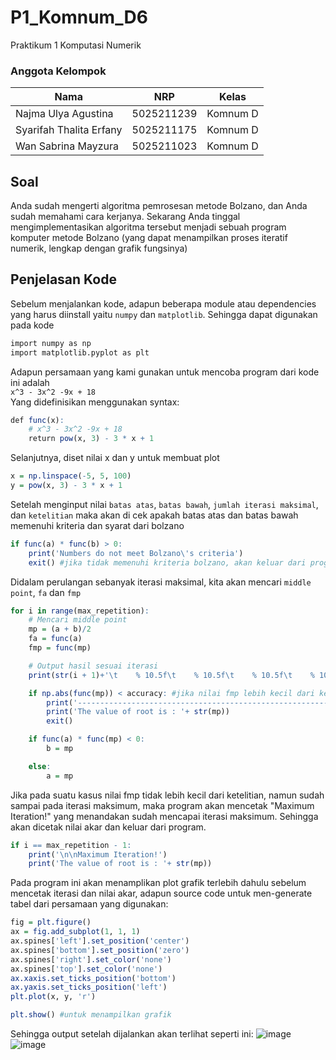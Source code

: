 # P1_Komnum_D6
Praktikum 1 Komputasi Numerik


### Anggota Kelompok
| Nama                | NRP        | Kelas     |
| ---                 | ---        | ----------|
| Najma Ulya Agustina | 5025211239 |  Komnum D |
| Syarifah Thalita Erfany | 5025211175 |Komnum D |
| Wan Sabrina Mayzura | 5025211023 |Komnum D |

## Soal 
Anda sudah mengerti algoritma pemrosesan metode Bolzano, dan Anda sudah memahami cara kerjanya. Sekarang Anda tinggal mengimplementasikan algoritma tersebut menjadi sebuah program komputer metode Bolzano (yang dapat menampilkan proses iteratif numerik, lengkap dengan grafik fungsinya)

## Penjelasan Kode
Sebelum menjalankan kode, adapun beberapa module atau dependencies yang harus diinstall yaitu ```numpy``` dan ```matplotlib```. Sehingga dapat digunakan pada kode <br />
```R
import numpy as np
import matplotlib.pyplot as plt
```

Adapun persamaan yang kami gunakan untuk mencoba program dari kode ini adalah <br />
```x^3 - 3x^2 -9x + 18```
<br />
Yang didefinisikan menggunakan syntax: <br />
```R
def func(x):
    # x^3 - 3x^2 -9x + 18
    return pow(x, 3) - 3 * x + 1
```

Selanjutnya, diset nilai x dan y untuk membuat plot <br />
```R
x = np.linspace(-5, 5, 100)
y = pow(x, 3) - 3 * x + 1
```

Setelah menginput nilai ```batas atas```, ```batas bawah```, ```jumlah iterasi maksimal```, dan ```ketelitian``` maka akan di cek apakah batas atas dan batas bawah memenuhi kriteria dan syarat dari bolzano <br />
```R
if func(a) * func(b) > 0:
    print('Numbers do not meet Bolzano\'s criteria')
    exit() #jika tidak memenuhi kriteria bolzano, akan keluar dari program
```

Didalam perulangan sebanyak iterasi maksimal, kita akan mencari ```middle point```, ```fa``` dan ```fmp```<br />
```R
for i in range(max_repetition):
    # Mencari middle point
    mp = (a + b)/2
    fa = func(a)
    fmp = func(mp)

    # Output hasil sesuai iterasi
    print(str(i + 1)+'\t    % 10.5f\t    % 10.5f\t    % 10.5f\t    % 10.5f\t    % 10.5f\t' %(a, b, fa, mp, fmp))

    if np.abs(func(mp)) < accuracy: #jika nilai fmp lebih kecil dari ketelitian, akan keluar dari program
        print('---------------------------------------------------------------------------------------')
        print('The value of root is : '+ str(mp))
        exit()

    if func(a) * func(mp) < 0:
        b = mp

    else: 
        a = mp
```

Jika pada suatu kasus nilai fmp tidak lebih kecil dari ketelitian, namun sudah sampai pada iterasi maksimum, maka program akan mencetak "Maximum Iteration!" yang menandakan sudah mencapai iterasi maksimum. Sehingga akan dicetak nilai akar dan keluar dari program.<br />
```R
if i == max_repetition - 1:
    print('\n\nMaximum Iteration!')
    print('The value of root is : '+ str(mp))
```

Pada program ini akan menamplikan plot grafik terlebih dahulu sebelum mencetak iterasi dan nilai akar, adapun source code untuk men-generate tabel dari persamaan yang digunakan: <br />
```R
fig = plt.figure()
ax = fig.add_subplot(1, 1, 1)
ax.spines['left'].set_position('center')
ax.spines['bottom'].set_position('zero')
ax.spines['right'].set_color('none')
ax.spines['top'].set_color('none')
ax.xaxis.set_ticks_position('bottom')
ax.yaxis.set_ticks_position('left')
plt.plot(x, y, 'r')

plt.show() #untuk menampilkan grafik
```

Sehingga output setelah dijalankan akan terlihat seperti ini:
![image](https://user-images.githubusercontent.com/90106865/198066761-dc585522-e116-422a-b69b-2294722fd820.png) <br />
![image](https://user-images.githubusercontent.com/90106865/198066951-ec03e0e5-3dc4-4a59-8d2e-abd65ff01f58.png) <br />

